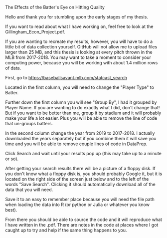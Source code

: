 The Effects of the Batter's Eye on Hitting Quality

Hello and thank you for stumbling upon the early stages of my thesis.

If you want to read about what I have working on, feel free to look at the Gillingham_Econ_Project.pdf.   

If you are wanting to recreate my results, however, you will have to do a little bit of data collection yourself. GitHub will not allow me to upload files larger than 25 MB, and this thesis is looking at every pitch thrown in the MLB from 2017-2018. You may want to take a moment to consider your computing power, because you will be working with about 1.4 million rows of data. 

First, go to https://baseballsavant.mlb.com/statcast_search

Located in the first column, you will need to change the "Player Type" to Batter.

Further down the first column you will see "Group By", I had it grouped by Player Name. If you are wanting to do exactly what I did, don't change that! But if you want to be better than me, group it by stadium and it will probably make your life a lot easier. Plus you will be able to remove the line of code that un-groups batters. 

In the second column change the year from 2019 to 2017-2018. I actually downloaded the years separately but if you combine them it will save you time and you will be able to remove couple lines of code in DataPrep. 

Click Search and wait until your results pop up (this may take up to a minute or so).

After getting your search results there will be a picture of a floppy disk. If you don't know what a floppy disk is, you should probably Google it, but it is located on the right side of the screen just below and to the left of the words "Save Search". Clicking it should automatically download all of the data that you will need.

Save it to an easy to remember place because you will need the file path when loading the data into R (or python or Julia or whatever you know best). 

From there you should be able to source the code and it will reproduce what I have written in the .pdf. There are notes in the code at places where I got caught up to try and help if the same thing happens to you.
